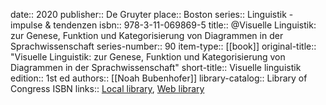 date:: 2020
publisher:: De Gruyter
place:: Boston
series:: Linguistik - impulse & tendenzen
isbn:: 978-3-11-069869-5
title:: @Visuelle Linguistik: zur Genese, Funktion und Kategorisierung von Diagrammen in der Sprachwissenschaft
series-number:: 90
item-type:: [[book]]
original-title:: "Visuelle Linguistik: zur Genese, Funktion und Kategorisierung von Diagrammen in der Sprachwissenschaft"
short-title:: Visuelle linguistik
edition:: 1st ed
authors:: [[Noah Bubenhofer]]
library-catalog:: Library of Congress ISBN
links:: [Local library](zotero://select/groups/2386895/items/MPH54P4C), [Web library](https://www.zotero.org/groups/2386895/items/MPH54P4C)
